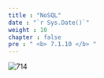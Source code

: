 ```yaml
---
title : "NoSQL"
date : "`r Sys.Date()`"
weight : 10
chapter : false
pre : " <b> 7.1.10 </b> "
---
```


![714](/thedevops/images/7-projects/7.1-cquest/10.png?featherlight=false&width=90pc)